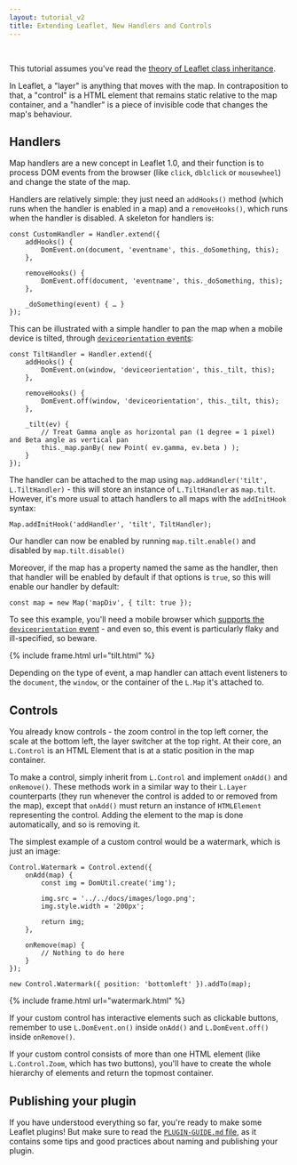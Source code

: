 ```yaml
---
layout: tutorial_v2
title: Extending Leaflet, New Handlers and Controls
---
```


<br>

This tutorial assumes you've read the [theory of Leaflet class inheritance](./extending-1-classes.html).

In Leaflet, a "layer" is anything that moves with the map. In contraposition to that, a "control" is a HTML element that remains static relative to the map container, and a "handler" is a piece of invisible code that changes the map's behaviour.

## Handlers

Map handlers are a new concept in Leaflet 1.0, and their function is to process DOM events from the browser (like `click`, `dblclick` or `mousewheel`) and change the state of the map.

Handlers are relatively simple: they just need an `addHooks()` method (which runs when the handler is enabled in a map) and a `removeHooks()`, which runs when the handler is disabled. A skeleton for handlers is:

	const CustomHandler = Handler.extend({
		addHooks() {
			DomEvent.on(document, 'eventname', this._doSomething, this);
		},

		removeHooks() {
			DomEvent.off(document, 'eventname', this._doSomething, this);
		},

		_doSomething(event) { … }
	});

This can be illustrated with a simple handler to pan the map when a mobile device is tilted, through [`deviceorientation` events](https://developer.mozilla.org/en-US/docs/Web/API/Detecting_device_orientation):

	const TiltHandler = Handler.extend({
		addHooks() {
			DomEvent.on(window, 'deviceorientation', this._tilt, this);
		},

		removeHooks() {
			DomEvent.off(window, 'deviceorientation', this._tilt, this);
		},

		_tilt(ev) {
			// Treat Gamma angle as horizontal pan (1 degree = 1 pixel) and Beta angle as vertical pan
			this._map.panBy( new Point( ev.gamma, ev.beta ) );
		}
	});

The handler can be attached to the map using `map.addHandler('tilt', L.TiltHandler)` - this will store an instance of `L.TiltHandler` as `map.tilt`. However, it's more usual to attach handlers to all maps with the `addInitHook` syntax:

	Map.addInitHook('addHandler', 'tilt', TiltHandler);

Our handler can now be enabled by running `map.tilt.enable()` and disabled by `map.tilt.disable()`

Moreover, if the map has a property named the same as the handler, then that handler will be enabled by default if that options is `true`, so this will enable our handler by default:

	const map = new Map('mapDiv', { tilt: true });

To see this example, you'll need a mobile browser which [supports the `deviceorientation` event](http://caniuse.com/#search=deviceorientation) - and even so, this event is particularly flaky and ill-specified, so beware.

{% include frame.html url="tilt.html" %}

Depending on the type of event, a map handler can attach event listeners to the `document`, the `window`, or the container of the `L.Map` it's attached to.

## Controls

You already know controls - the zoom control in the top left corner, the scale at the bottom left, the layer switcher at the top right. At their core, an `L.Control` is an HTML Element that is at a static position in the map container.

To make a control, simply inherit from `L.Control` and implement `onAdd()` and `onRemove()`. These methods work in a similar way to their `L.Layer` counterparts (they run whenever the control is added to or removed from the map), except that `onAdd()` must return an instance of `HTMLElement` representing the control. Adding the element to the map is done automatically, and so is removing it.

The simplest example of a custom control would be a watermark, which is just an image:

	Control.Watermark = Control.extend({
		onAdd(map) {
			const img = DomUtil.create('img');

			img.src = '../../docs/images/logo.png';
			img.style.width = '200px';

			return img;
		},

		onRemove(map) {
			// Nothing to do here
		}
	});

	new Control.Watermark({ position: 'bottomleft' }).addTo(map);

{% include frame.html url="watermark.html" %}

If your custom control has interactive elements such as clickable buttons, remember to use `L.DomEvent.on()` inside `onAdd()` and `L.DomEvent.off()` inside `onRemove()`.

If your custom control consists of more than one HTML element (like `L.Control.Zoom`, which has two buttons), you'll have to create the whole hierarchy of elements and return the topmost container.

## Publishing your plugin

If you have understood everything so far, you're ready to make some Leaflet plugins! But make sure to read the [`PLUGIN-GUIDE.md` file](https://github.com/Leaflet/Leaflet/blob/main/PLUGIN-GUIDE.md), as it contains some tips and good practices about naming and publishing your plugin.
